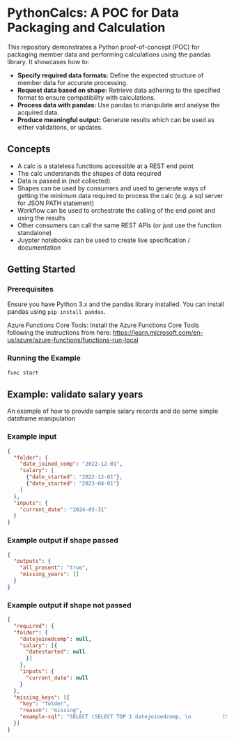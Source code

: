 # PythonCalcs: A POC for Data Packaging and Calculation

This repository demonstrates a Python proof-of-concept (POC) for packaging member data and performing calculations using the pandas library. It showcases how to:

- **Specify required data formats:** Define the expected structure of member data for accurate processing.
- **Request data based on shape:** Retrieve data adhering to the specified format to ensure compatibility with calculations.
- **Process data with pandas:** Use pandas to manipulate and analyse the acquired data.
- **Produce meaningful output:** Generate results which can be used as either validations, or updates.

## Concepts

- A calc is a stateless functions accessible at a REST end point
- The calc understands the shapes of data required
- Data is passed in (not collected)
- Shapes can be used by consumers and used to generate ways of getting the minimum data required to process the calc (e.g. a sql server for JSON PATH statement)
- Workflow can be used to orchestrate the calling of the end point and using the results
- Other consumers can call the same REST APIs (or just use the function standalone)
- Juypter notebooks can be used to create live specification / documentation

## Getting Started

### Prerequisites

Ensure you have Python 3.x and the pandas library installed. You can install pandas using `pip install pandas`.

Azure Functions Core Tools: Install the Azure Functions Core Tools following the instructions from here: https://learn.microsoft.com/en-us/azure/azure-functions/functions-run-local

### Running the Example

   ```bash
   func start
   ```

## Example: validate salary years

An example of how to provide sample salary records and do some simple dataframe manipulation

### Example input

```json
{
  "folder": {
    "date_joined_comp": "2022-12-01",
    "salary": [
      {"date_started": "2022-12-01"},
      {"date_started": "2023-04-01"}
    ]
  },
  "inputs": {
    "current_date": "2024-03-31"
  }
}
```

### Example output if shape passed
```json
{
  "outputs": {
    "all_present": "true", 
    "missing_years": []
  }
}
```

### Example output if shape not passed

```json
{
  "required": {
  "folder": {
    "datejoinedcomp": null, 
    "salary": [{
      "datestarted": null
      }]
    }, 
    "inputs": {
      "current_date": null
    }
  }, 
  "missing_keys": [{
    "key": "folder", 
    "reason": "missing", 
    "example-sql": "SELECT (SELECT TOP 1 datejoinedcomp, \n          (SELECT datestarted\n          FROM UPMsalary salary2\n          WHERE salary2.folderID = folder1.folderID\n          FOR JSON PATH, INCLUDE_NULL_VALUES) AS salary\n          FROM UPMFOLDER folder1\n          WHERE folder1.folderID = @keyobjectid\n          FOR JSON PATH, INCLUDE_NULL_VALUES, WITHOUT_ARRAY_WRAPPER) AS folder FOR JSON PATH, WITHOUT_ARRAY_WRAPPER"
  }]
}
```
